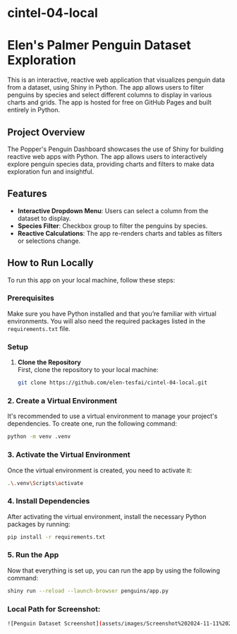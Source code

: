 # cintel-04-local

# Elen's Palmer Penguin Dataset Exploration

This is an interactive, reactive web application that visualizes penguin data from a dataset, using Shiny in Python. The app allows users to filter penguins by species and select different columns to display in various charts and grids. The app is hosted for free on GitHub Pages and built entirely in Python.

## Project Overview

The Popper's Penguin Dashboard showcases the use of Shiny for building reactive web apps with Python. The app allows users to interactively explore penguin species data, providing charts and filters to make data exploration fun and insightful.

## Features

- **Interactive Dropdown Menu**: Users can select a column from the dataset to display.
- **Species Filter**: Checkbox group to filter the penguins by species.
- **Reactive Calculations**: The app re-renders charts and tables as filters or selections change.

## How to Run Locally

To run this app on your local machine, follow these steps:

### Prerequisites

Make sure you have Python installed and that you’re familiar with virtual environments. You will also need the required packages listed in the `requirements.txt` file.

### Setup

1. **Clone the Repository**  
   First, clone the repository to your local machine:
   ```bash
   git clone https://github.com/elen-tesfai/cintel-04-local.git

 ### 2. Create a Virtual Environment
It's recommended to use a virtual environment to manage your project's dependencies. To create one, run the following command:
```bash
python -m venv .venv
```
### 3. Activate the Virtual Environment
Once the virtual environment is created, you need to activate it:
```bash
.\.venv\Scripts\activate
```
### 4. Install Dependencies
 After activating the virtual environment, install the necessary Python packages by running:
```bash
pip install -r requirements.txt
```
### 5. Run the App
 Now that everything is set up, you can run the app by using the following command:
 ```bash
shiny run --reload --launch-browser penguins/app.py
```
### Local Path for Screenshot:
```bash
![Penguin Dataset Screenshot](assets/images/Screenshot%202024-11-11%20214616.png)